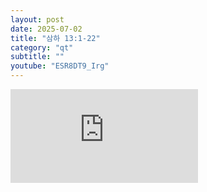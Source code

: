 ```yaml
---
layout: post
date: 2025-07-02
title: "삼하 13:1-22"
category: "qt"
subtitle: ""
youtube: "ESR8DT9_Irg"
---
```


<div class="youtube margin-large">
    <iframe src="https://www.youtube.com/embed/ESR8DT9_Irg" title="YouTube video player" frameborder="0" allow="accelerometer; autoplay; clipboard-write; encrypted-media; gyroscope; picture-in-picture; web-share" allowfullscreen></iframe>
</div>

